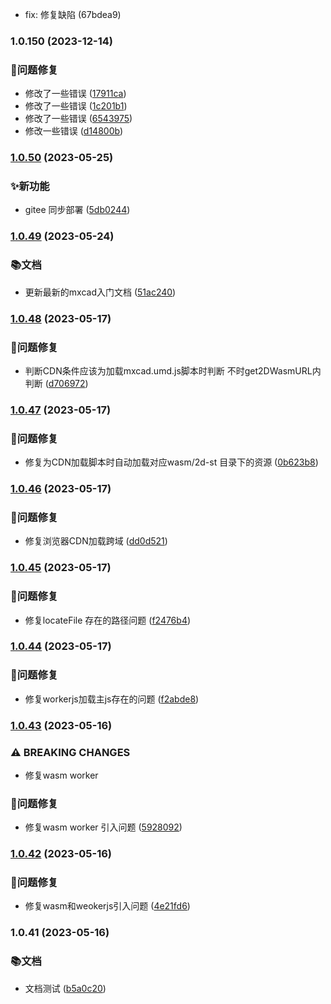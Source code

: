 

* fix: 修复缺陷 (67bdea9)

### 1.0.150 (2023-12-14)


### 🐛问题修复

* 修改了一些错误 ([17911ca](https://github.com/mxcad/mxcad_docs/commit/17911ca38fb85c025cf05532a3555ed55e4a128a))
* 修改了一些错误 ([1c201b1](https://github.com/mxcad/mxcad_docs/commit/1c201b1275fc109067108c94974a5a5b6c30228b))
* 修改了一些错误 ([6543975](https://github.com/mxcad/mxcad_docs/commit/6543975a01c804a083d1e65fd56fd6ab085a2f87))
* 修改一些错误 ([d14800b](https://github.com/mxcad/mxcad_docs/commit/d14800bc6a5790609c9510ab30489127ca8941f1))

### [1.0.50](https://github.com/mxcad/mxcad_docs/compare/1.0.49...1.0.50) (2023-05-25)


### ✨新功能

* gitee 同步部署 ([5db0244](https://github.com/mxcad/mxcad_docs/commit/5db0244274f1852548db984c80f81a40f2566fa2))

### [1.0.49](https://github.com/mxcad/mxcad_docs/compare/1.0.48...1.0.49) (2023-05-24)


### 📚文档

* 更新最新的mxcad入门文档 ([51ac240](https://github.com/mxcad/mxcad_docs/commit/51ac2406d2dd1c4e9db920462f033f32a7c50f8a))

### [1.0.48](https://github.com/mxcad/mxcad_docs/compare/1.0.47...1.0.48) (2023-05-17)


### 🐛问题修复

* 判断CDN条件应该为加载mxcad.umd.js脚本时判断 不时get2DWasmURL内判断 ([d706972](https://github.com/mxcad/mxcad_docs/commit/d70697292ef56517eb012228e078f699399782e2))

### [1.0.47](https://github.com/mxcad/mxcad_docs/compare/1.0.46...1.0.47) (2023-05-17)


### 🐛问题修复

* 修复为CDN加载脚本时自动加载对应wasm/2d-st 目录下的资源 ([0b623b8](https://github.com/mxcad/mxcad_docs/commit/0b623b8d8eae5302db82586a93e2407e22bce51f))

### [1.0.46](https://github.com/mxcad/mxcad_docs/compare/1.0.45...1.0.46) (2023-05-17)


### 🐛问题修复

* 修复浏览器CDN加载跨域 ([dd0d521](https://github.com/mxcad/mxcad_docs/commit/dd0d52107137d5649055b2c8e8454b84b7f089fc))

### [1.0.45](https://github.com/mxcad/mxcad_docs/compare/1.0.44...1.0.45) (2023-05-17)


### 🐛问题修复

* 修复locateFile 存在的路径问题 ([f2476b4](https://github.com/mxcad/mxcad_docs/commit/f2476b488cfafa490f43ffc60071602f988b999e))

### [1.0.44](https://github.com/mxcad/mxcad_docs/compare/1.0.43...1.0.44) (2023-05-17)


### 🐛问题修复

* 修复workerjs加载主js存在的问题 ([f2abde8](https://github.com/mxcad/mxcad_docs/commit/f2abde8f309b6038a9bb6946d314dbb1488a19f7))

### [1.0.43](https://github.com/mxcad/mxcad_docs/compare/1.0.42...1.0.43) (2023-05-16)


### ⚠ BREAKING CHANGES

* 修复wasm worker

### 🐛问题修复

* 修复wasm worker 引入问题 ([5928092](https://github.com/mxcad/mxcad_docs/commit/5928092dfd7d1657df1622a35134743dd5c541dd))

### [1.0.42](https://github.com/mxcad/mxcad_docs/compare/1.0.41...1.0.42) (2023-05-16)


### 🐛问题修复

* 修复wasm和weokerjs引入问题 ([4e21fd6](https://github.com/mxcad/mxcad_docs/commit/4e21fd65c348fc345e3de1e11cc548ba8f5def10))

### 1.0.41 (2023-05-16)


### 📚文档

* 文档测试 ([b5a0c20](https://github.com/mxcad/mxcad_docs/commit/b5a0c20912b2c3fa23eb115387cfddd5ccaf0197))